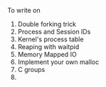 To write on

1. Double forking trick
2. Process and Session IDs
3. Kernel's process table
4. Reaping with waitpid 
5. Memory Mapped IO
6. Implement your own malloc
7. C groups
8. 
